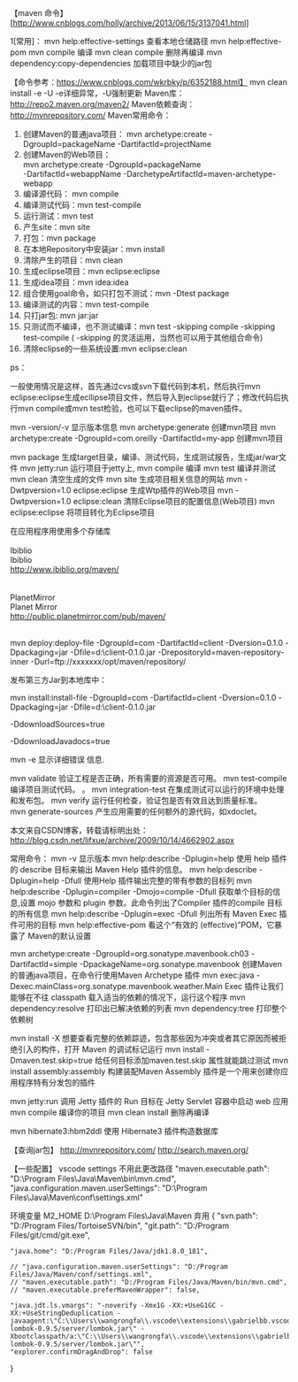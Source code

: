 【maven 命令】
[http://www.cnblogs.com/holly/archive/2013/06/15/3137041.html]

1[常用]：
mvn help:effective-settings         查看本地仓储路径
mvn help:effective-pom
mvn compile                         编译
mvn clean compile                   删除再编译
mvn dependency:copy-dependencies    加载项目中缺少的jar包





【命令参考：https://www.cnblogs.com/wkrbky/p/6352188.html】
mvn clean install -e -U         -e详细异常，-U强制更新
Maven库：
http://repo2.maven.org/maven2/
Maven依赖查询：
http://mvnrepository.com/
Maven常用命令： 
1. 创建Maven的普通java项目： 
   mvn archetype:create 
   -DgroupId=packageName 
   -DartifactId=projectName  
2. 创建Maven的Web项目：   
    mvn archetype:create 
    -DgroupId=packageName    
    -DartifactId=webappName 
    -DarchetypeArtifactId=maven-archetype-webapp    
3. 编译源代码： mvn compile 
4. 编译测试代码：mvn test-compile    
5. 运行测试：mvn test   
6. 产生site：mvn site   
7. 打包：mvn package   
8. 在本地Repository中安装jar：mvn install 
9. 清除产生的项目：mvn clean   
10. 生成eclipse项目：mvn eclipse:eclipse  
11. 生成idea项目：mvn idea:idea  
12. 组合使用goal命令，如只打包不测试：mvn -Dtest package   
13. 编译测试的内容：mvn test-compile  
14. 只打jar包: mvn jar:jar  
15. 只测试而不编译，也不测试编译：mvn test -skipping compile -skipping test-compile 
      ( -skipping 的灵活运用，当然也可以用于其他组合命令)  
16. 清除eclipse的一些系统设置:mvn eclipse:clean  
 
ps： 
 
一般使用情况是这样，首先通过cvs或svn下载代码到本机，然后执行mvn eclipse:eclipse生成ecllipse项目文件，然后导入到eclipse就行了；修改代码后执行mvn compile或mvn test检验，也可以下载eclipse的maven插件。 
 
mvn -version/-v  显示版本信息 
mvn archetype:generate        创建mvn项目 
mvn archetype:create -DgroupId=com.oreilly -DartifactId=my-app   创建mvn项目 
 
mvn package            生成target目录，编译、测试代码，生成测试报告，生成jar/war文件 
mvn jetty:run            运行项目于jetty上, 
mvn compile                    编译 
mvn test                    编译并测试 
mvn clean                    清空生成的文件 
mvn site                    生成项目相关信息的网站 
mvn -Dwtpversion=1.0 eclipse:eclipse        生成Wtp插件的Web项目 
mvn -Dwtpversion=1.0 eclipse:clean        清除Eclipse项目的配置信息(Web项目) 
mvn eclipse:eclipse                将项目转化为Eclipse项目 
 
在应用程序用使用多个存储库 
<repositories>    
    <repository>      
        <id>Ibiblio</id>      
        <name>Ibiblio</name>      
        <url>http://www.ibiblio.org/maven/</url>    
    </repository>    
    <repository>      
        <id>PlanetMirror</id>      
        <name>Planet Mirror</name>      
        <url>http://public.planetmirror.com/pub/maven/</url>    
    </repository>  
</repositories> 
 
 
mvn deploy:deploy-file -DgroupId=com -DartifactId=client -Dversion=0.1.0 -Dpackaging=jar -Dfile=d:\client-0.1.0.jar -DrepositoryId=maven-repository-inner -Durl=ftp://xxxxxxx/opt/maven/repository/ 
 
 
发布第三方Jar到本地库中： 
 
mvn install:install-file -DgroupId=com -DartifactId=client -Dversion=0.1.0 -Dpackaging=jar -Dfile=d:\client-0.1.0.jar 
 
 
-DdownloadSources=true 
 
-DdownloadJavadocs=true 
 
mvn -e            显示详细错误 信息. 
 
mvn validate        验证工程是否正确，所有需要的资源是否可用。 
mvn test-compile    编译项目测试代码。 。 
mvn integration-test     在集成测试可以运行的环境中处理和发布包。 
mvn verify        运行任何检查，验证包是否有效且达到质量标准。     
mvn generate-sources    产生应用需要的任何额外的源代码，如xdoclet。 
 
本文来自CSDN博客，转载请标明出处：http://blog.csdn.net/lifxue/archive/2009/10/14/4662902.aspx 
 
常用命令： 
mvn -v 显示版本 
mvn help:describe -Dplugin=help 使用 help 插件的  describe 目标来输出 Maven Help 插件的信息。 
mvn help:describe -Dplugin=help -Dfull 使用Help 插件输出完整的带有参数的目标列 
mvn help:describe -Dplugin=compiler -Dmojo=compile -Dfull 获取单个目标的信息,设置  mojo 参数和  plugin 参数。此命令列出了Compiler 插件的compile 目标的所有信息 
mvn help:describe -Dplugin=exec -Dfull 列出所有 Maven Exec 插件可用的目标 
mvn help:effective-pom 看这个“有效的 (effective)”POM，它暴露了 Maven的默认设置 
 
mvn archetype:create -DgroupId=org.sonatype.mavenbook.ch03 -DartifactId=simple -DpackageName=org.sonatype.mavenbook 创建Maven的普通java项目，在命令行使用Maven Archetype 插件 
mvn exec:java -Dexec.mainClass=org.sonatype.mavenbook.weather.Main Exec 插件让我们能够在不往 classpath 载入适当的依赖的情况下，运行这个程序 
mvn dependency:resolve 打印出已解决依赖的列表 
mvn dependency:tree 打印整个依赖树 
 
mvn install -X 想要查看完整的依赖踪迹，包含那些因为冲突或者其它原因而被拒绝引入的构件，打开 Maven 的调试标记运行 
mvn install -Dmaven.test.skip=true 给任何目标添加maven.test.skip 属性就能跳过测试 
mvn install assembly:assembly 构建装配Maven Assembly 插件是一个用来创建你应用程序特有分发包的插件 
 
mvn jetty:run 调用 Jetty 插件的 Run 目标在 Jetty Servlet 容器中启动 web 应用 
mvn compile 编译你的项目 
mvn clean install 删除再编译 
 
mvn hibernate3:hbm2ddl 使用 Hibernate3 插件构造数据库















【查询jar包】
http://mvnrepository.com/
http://search.maven.org/





【一些配置】
vscode settings 不用此更改路径
"maven.executable.path": "D:\\Program Files\\Java\\Maven\\bin\\mvn.cmd",
"java.configuration.maven.userSettings": "D:\\Program Files\\Java\\Maven\\conf\\settings.xml"


环境变量 M2_HOME D:\Program Files\Java\Maven
弃用
{
    "svn.path": "D:/Program Files/TortoiseSVN/bin",
    "git.path": "D:/Program Files/git/cmd/git.exe",

    "java.home": "D:/Program Files/Java/jdk1.8.0_181",

    // "java.configuration.maven.userSettings": "D:/Program Files/Java/Maven/conf/settings.xml",
    // "maven.executable.path": "D:/Program Files/Java/Maven/bin/mvn.cmd",
    // "maven.executable.preferMavenWrapper": false,

    "java.jdt.ls.vmargs": "-noverify -Xmx1G -XX:+UseG1GC -XX:+UseStringDeduplication -javaagent:\"C:\\Users\\wangrongfa\\.vscode\\extensions\\gabrielbb.vscode-lombok-0.9.5/server/lombok.jar\" -Xbootclasspath/a:\"C:\\Users\\wangrongfa\\.vscode\\extensions\\gabrielbb.vscode-lombok-0.9.5/server/lombok.jar\"",
    "explorer.confirmDragAndDrop": false
}











